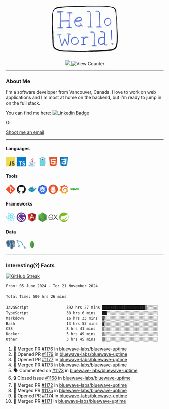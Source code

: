 <div align="center">
    <img src="./img/hello_world.webp" height="200px" width="">
    <div>
        <a href="https://www.linkedin.com/in/ajhollid">
            <img src="https://img.shields.io/badge/LinkedIn-blue"/>
        </a>
        <img src="https://komarev.com/ghpvc/?username=ajhollid&color=yellow" alt="View Counter">
    </div>
</div>

---

### About Me

I'm a software developer from Vancouver, Canada. I love to work on web applications and I'm most at home on the backend, but I'm ready to jump in on the full stack.

You can find me here: [![Linkedin Badge](https://img.shields.io/badge/-ajhollid-blue?style=flat&logo=Linkedin&logoColor=white)](https://www.linkedin.com/in/ajhollid)

Or

[Shoot me an email](mailto:ajhollid@gmail.com)

---

#### Languages

<div>
    <img src="./img/devicons/javascript-original.svg" width=30 height=30 alt="JavaScript">
    <img src="/img/devicons/typescript-original.svg" width=30 height=30 alt="TypeScript">
    <img src="./img/devicons/java-original.svg" width=30 height=30 alt="Java">
    <img src="./img/devicons/go-original.svg" width=30 height=30 alt="Golang">
    <img src="./img/devicons/html5-original.svg" width=30 height=30 alt="HTML 5">
    <img src="./img/devicons/css3-original.svg" width=30 height=30 alt="CSS 3">
</div>

#### Tools

<div>
    <img src="./img/devicons/git-original.svg" width=30 height=30 alt="Git">
    <img src="./img/devicons/github-original.svg" width=30 height=30 alt="Github">
    <img src="./img/devicons/docker-original.svg" width=30 
    height=30 alt="Docker">
    <img src="./img/devicons/kubernetes-original.svg" width=30 height=30 alt="K8">
    <img src="./img/devicons/prometheus-original.svg" width=30 height=30 alt="Prometheus">
    <img src="./img/devicons/grafana-original.svg" width=30 height=30 alt="Grafana">
    <img src="./img/devicons/nginx-original.svg" width=30 height=30 alt="Nginx">
</div>

#### Frameworks

<div>
    <img src="./img/devicons/react-original.svg" width=30 height=30 alt="React">
    <img src="./img/devicons/gatsby-original.svg" width=30 height=30 alt="Gatsby">
    <img src="./img/devicons/angularjs-original.svg" width=30 height=30 alt="AngularJS">
    <img src="./img/devicons/nodejs-original.svg" width=30 height=30 alt="NodeJS">
    <img src="./img/devicons/express-original.svg" width=30 height=30 alt="Express">
    <img src="./img/devicons/spring-original.svg" width=30 height=30 alt="Spring">
</div>

#### Data

<div>
    <img src="./img/devicons/postgresql-original.svg" width=30 height=30 alt="Postgresql">
    <img src="./img/devicons/mysql-original.svg" width=30 height=30 alt="Mysql">
    <img src="./img/devicons/mongodb-original.svg" width=30 height=30 alt="MongoDB">
</div>

---

### Interesting(?) Facts

[![GitHub Streak](http://github-readme-streak-stats.herokuapp.com?user=ajhollid)](https://git.io/streak-stats)

 <!--START_SECTION:waka-->

```txt
From: 05 June 2024 - To: 21 November 2024

Total Time: 500 hrs 26 mins

JavaScript                 392 hrs 27 mins ███████████████████▒░░░░░   77.84 %
TypeScript                 38 hrs 6 mins   ██░░░░░░░░░░░░░░░░░░░░░░░   07.56 %
Markdown                   16 hrs 33 mins  ▓░░░░░░░░░░░░░░░░░░░░░░░░   03.28 %
Bash                       13 hrs 53 mins  ▓░░░░░░░░░░░░░░░░░░░░░░░░   02.75 %
CSS                        8 hrs 41 mins   ▒░░░░░░░░░░░░░░░░░░░░░░░░   01.72 %
Docker                     5 hrs 49 mins   ▒░░░░░░░░░░░░░░░░░░░░░░░░   01.16 %
Other                      3 hrs 45 mins   ▒░░░░░░░░░░░░░░░░░░░░░░░░   00.75 %
```

<!--END_SECTION:waka-->


<!--START_SECTION:activity-->
1. 🎉 Merged PR [#1176](https://github.com/bluewave-labs/bluewave-uptime/pull/1176) in [bluewave-labs/bluewave-uptime](https://github.com/bluewave-labs/bluewave-uptime)
2. 💪 Opened PR [#1179](https://github.com/bluewave-labs/bluewave-uptime/pull/1179) in [bluewave-labs/bluewave-uptime](https://github.com/bluewave-labs/bluewave-uptime)
3. 💪 Opened PR [#1177](https://github.com/bluewave-labs/bluewave-uptime/pull/1177) in [bluewave-labs/bluewave-uptime](https://github.com/bluewave-labs/bluewave-uptime)
4. 🎉 Merged PR [#1173](https://github.com/bluewave-labs/bluewave-uptime/pull/1173) in [bluewave-labs/bluewave-uptime](https://github.com/bluewave-labs/bluewave-uptime)
5. 🗣 Commented on [#1173](https://github.com/bluewave-labs/bluewave-uptime/pull/1173#issuecomment-2492690717) in [bluewave-labs/bluewave-uptime](https://github.com/bluewave-labs/bluewave-uptime)
6. 🔒 Closed issue [#1168](https://github.com/bluewave-labs/bluewave-uptime/issues/1168) in [bluewave-labs/bluewave-uptime](https://github.com/bluewave-labs/bluewave-uptime)
7. 🎉 Merged PR [#1172](https://github.com/bluewave-labs/bluewave-uptime/pull/1172) in [bluewave-labs/bluewave-uptime](https://github.com/bluewave-labs/bluewave-uptime)
8. 🎉 Merged PR [#1175](https://github.com/bluewave-labs/bluewave-uptime/pull/1175) in [bluewave-labs/bluewave-uptime](https://github.com/bluewave-labs/bluewave-uptime)
9. 💪 Opened PR [#1174](https://github.com/bluewave-labs/bluewave-uptime/pull/1174) in [bluewave-labs/bluewave-uptime](https://github.com/bluewave-labs/bluewave-uptime)
10. 🎉 Merged PR [#1171](https://github.com/bluewave-labs/bluewave-uptime/pull/1171) in [bluewave-labs/bluewave-uptime](https://github.com/bluewave-labs/bluewave-uptime)
<!--END_SECTION:activity-->

